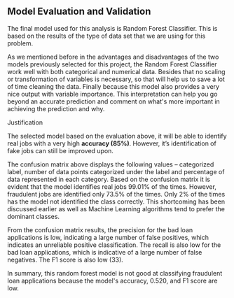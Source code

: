 ## Model Evaluation and Validation

The final model used for this analysis is Random Forest Classifier.  This is based on the results of the type of data set that we are using for this problem. 

As we mentioned before in the advantages and disadvantages of the two models previously selected for this project, the Random Forest Classifier work well with both categorical and numerical data. Besides that no scaling or transformation of variables is necessary, so that will help us to save a lot of time cleaning the data. Finally because this model also provides a very nice output with variable importance. This interpretation can help you go beyond an accurate prediction and comment on what's more important in achieving the prediction and why.

Justification

The selected model based on the evaluation above, it will be able to identify real jobs with a very high **accuracy (85%)**. However, it’s identification of fake jobs can still be improved upon.

The confusion matrix above displays the following values – categorized label, number of data points categorized under the label and percentage of data represented in each category.  Based on the confusion matrix it is evident that the model identifies real jobs 99.01% of the times. However, fraudulent jobs are identified only 73.5% of the times. Only 2% of the times has the model not identified the class correctly. This shortcoming has been discussed earlier as well as Machine Learning algorithms tend to prefer the dominant classes.

From the confusion matrix results, the precision for the bad loan applications is low, indicating a large number of false positives, which indicates an unreliable positive classification. The recall is also low for the bad loan applications, which is indicative of a large number of false negatives. The F1 score is also low (33).

In summary, this random forest model is not good at classifying fraudulent loan applications because the model's accuracy, 0.520, and F1 score are low.
